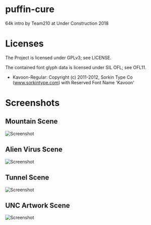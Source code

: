 # puffin-cure
64k intro by Team210 at Under Construction 2018

# Licenses
The Project is licensed under GPLv3; see LICENSE.

The contained font glyph data is licensed under SIL OFL; see OFL11.
- Kavoon-Regular:
Copyright (c) 2011-2012, Sorkin Type Co (www.sorkintype.com) with Reserved Font Name 'Kavoon'

# Screenshots
## Mountain Scene
![Screenshot](/../screenshots/screenshots/sc1.png?raw=true "Screenshot")
## Alien Virus Scene
![Screenshot](/../screenshots/screenshots/sc2.png?raw=true "Screenshot")
## Tunnel Scene
![Screenshot](/../screenshots/screenshots/sc3.png?raw=true "Screenshot")
## UNC Artwork Scene
![Screenshot](/../screenshots/screenshots/sc4.png?raw=true "Screenshot")
